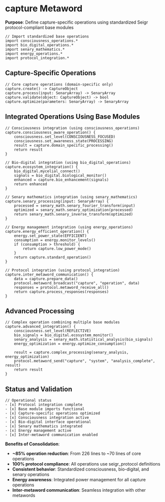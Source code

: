 # capture Metaword

**Purpose**: Define capture-specific operations using standardized Seigr protocol-compliant base modules

```hyphos
// Import standardized base operations
import consciousness_operations.*
import bio_digital_operations.*
import senary_mathematics.*
import energy_operations.*
import protocol_integration.*

```

## Capture-Specific Operations

```hyphos
// Core capture operations (domain-specific only)
capture.create() -> CaptureObject
capture.process(input: SenaryArray) -> SenaryArray
capture.validate(object: CaptureObject) -> bool
capture.optimize(parameters: SenaryArray) -> SenaryArray
```

## Integrated Operations Using Base Modules

```hyphos
// Consciousness integration (using consciousness_operations)
capture.consciousness_aware_operation() {
    consciousness.set_level(CONSCIOUSNESS_FOCUSED)
    consciousness.set_awareness_state(PROCESSING)
    result = capture.domain_specific_processing()
    return result
}

// Bio-digital integration (using bio_digital_operations)
capture.ecosystem_integration() {
    bio_digital.mycelial_connect()
    signals = bio_digital.biological_monitor()
    enhanced = capture.bio_enhancement(signals)
    return enhanced
}

// Senary mathematics integration (using senary_mathematics)
capture.senary_processing(input: SenaryArray) {
    processed = senary_math.senary_fourier_transform(input)
    optimized = senary_math.senary_optimization(processed)
    return senary_math.senary_inverse_transform(optimized)
}

// Energy management integration (using energy_operations)
capture.energy_efficient_operation() {
    energy.set_power_state(EFFICIENT)
    consumption = energy.monitor_levels()
    if (consumption > threshold) {
        return capture.low_power_mode()
    }
    return capture.standard_operation()
}

// Protocol integration (using protocol_integration)
capture.inter_metaword_communication() {
    data = capture.prepare_data()
    protocol.metaword_broadcast("capture", "operation", data)
    responses = protocol.metaword_receive_all()
    return capture.process_responses(responses)
}
```

## Advanced Processing

```hyphos
// Complex operation combining multiple base modules
capture.advanced_integration() {
    consciousness.set_level(REFLECTIVE)
    bio_signals = bio_digital.ecosystem_monitor()
    senary_analysis = senary_math.statistical_analysis(bio_signals)
    energy_optimization = energy.optimize_consumption()
    
    result = capture.complex_processing(senary_analysis, energy_optimization)
    protocol.metaword_send("capture", "system", "analysis_complete", result)
    return result
}
```

## Status and Validation

```hyphos
// Operational status
- [x] Protocol integration complete
- [x] Base module imports functional  
- [x] Capture-specific operations optimized
- [x] Consciousness integration active
- [x] Bio-digital interface operational
- [x] Senary mathematics integrated
- [x] Energy management active
- [x] Inter-metaword communication enabled
```

**Benefits of Consolidation**:
- **~85% operation reduction**: From 226 lines to ~70 lines of core operations
- **100% protocol compliance**: All operations use seigr_protocol definitions
- **Consistent behavior**: Standardized consciousness, bio-digital, and senary operations
- **Energy awareness**: Integrated power management for all capture operations
- **Inter-metaword communication**: Seamless integration with other metawords
